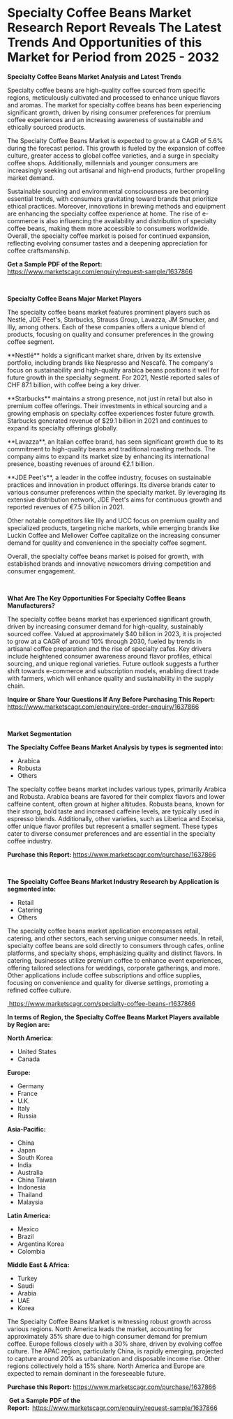 <p><h1>Specialty Coffee Beans Market Research Report Reveals The Latest Trends And Opportunities of this Market for Period from 2025 - 2032</h1></p><p><strong>Specialty Coffee Beans Market Analysis and Latest Trends</strong></p>
<p><p>Specialty coffee beans are high-quality coffee sourced from specific regions, meticulously cultivated and processed to enhance unique flavors and aromas. The market for specialty coffee beans has been experiencing significant growth, driven by rising consumer preferences for premium coffee experiences and an increasing awareness of sustainable and ethically sourced products. </p><p>The Specialty Coffee Beans Market is expected to grow at a CAGR of 5.6% during the forecast period. This growth is fueled by the expansion of coffee culture, greater access to global coffee varieties, and a surge in specialty coffee shops. Additionally, millennials and younger consumers are increasingly seeking out artisanal and high-end products, further propelling market demand. </p><p>Sustainable sourcing and environmental consciousness are becoming essential trends, with consumers gravitating toward brands that prioritize ethical practices. Moreover, innovations in brewing methods and equipment are enhancing the specialty coffee experience at home. The rise of e-commerce is also influencing the availability and distribution of specialty coffee beans, making them more accessible to consumers worldwide. Overall, the specialty coffee market is poised for continued expansion, reflecting evolving consumer tastes and a deepening appreciation for coffee craftsmanship.</p></p>
<p><strong>Get a Sample PDF of the Report:&nbsp;</strong> <a href="https://www.marketscagr.com/enquiry/request-sample/1637866?utm_campaign=3585&utm_medium=2&utm_source=Github&utm_content=ia&utm_term=18042025&utm_id=specialty-coffee-beans">https://www.marketscagr.com/enquiry/request-sample/1637866</a></p>
<p>&nbsp;</p>
<p><strong>Specialty Coffee Beans Major Market Players</strong></p>
<p><p>The specialty coffee beans market features prominent players such as Nestlé, JDE Peet's, Starbucks, Strauss Group, Lavazza, JM Smucker, and Illy, among others. Each of these companies offers a unique blend of products, focusing on quality and consumer preferences in the growing coffee segment.</p><p>**Nestlé** holds a significant market share, driven by its extensive portfolio, including brands like Nespresso and Nescafé. The company's focus on sustainability and high-quality arabica beans positions it well for future growth in the specialty segment. For 2021, Nestlé reported sales of CHF 87.1 billion, with coffee being a key driver.</p><p>**Starbucks** maintains a strong presence, not just in retail but also in premium coffee offerings. Their investments in ethical sourcing and a growing emphasis on specialty coffee experiences foster future growth. Starbucks generated revenue of $29.1 billion in 2021 and continues to expand its specialty offerings globally.</p><p>**Lavazza**, an Italian coffee brand, has seen significant growth due to its commitment to high-quality beans and traditional roasting methods. The company aims to expand its market size by enhancing its international presence, boasting revenues of around €2.1 billion.</p><p>**JDE Peet's**, a leader in the coffee industry, focuses on sustainable practices and innovation in product offerings. Its diverse brands cater to various consumer preferences within the specialty market. By leveraging its extensive distribution network, JDE Peet's aims for continuous growth and reported revenues of €7.5 billion in 2021.</p><p>Other notable competitors like Illy and UCC focus on premium quality and specialized products, targeting niche markets, while emerging brands like Luckin Coffee and Mellower Coffee capitalize on the increasing consumer demand for quality and convenience in the specialty coffee segment. </p><p>Overall, the specialty coffee beans market is poised for growth, with established brands and innovative newcomers driving competition and consumer engagement.</p></p>
<p>&nbsp;</p>
<p><strong>What Are The Key Opportunities For Specialty Coffee Beans Manufacturers?</strong></p>
<p><p>The specialty coffee beans market has experienced significant growth, driven by increasing consumer demand for high-quality, sustainably sourced coffee. Valued at approximately $40 billion in 2023, it is projected to grow at a CAGR of around 10% through 2030, fueled by trends in artisanal coffee preparation and the rise of specialty cafes. Key drivers include heightened consumer awareness around flavor profiles, ethical sourcing, and unique regional varieties. Future outlook suggests a further shift towards e-commerce and subscription models, enabling direct trade with farmers, which will enhance quality and sustainability in the supply chain.</p></p>
<p><strong>Inquire or Share Your Questions If Any Before Purchasing This Report:</strong> <a href="https://www.marketscagr.com/enquiry/pre-order-enquiry/1637866?utm_campaign=3585&utm_medium=2&utm_source=Github&utm_content=ia&utm_term=18042025&utm_id=specialty-coffee-beans">https://www.marketscagr.com/enquiry/pre-order-enquiry/1637866</a></p>
<p>&nbsp;</p>
<p><strong>Market Segmentation</strong></p>
<p><strong>The Specialty Coffee Beans Market Analysis by types is segmented into:</strong></p>
<p><ul><li>Arabica</li><li>Robusta</li><li>Others</li></ul></p>
<p><p>The specialty coffee beans market includes various types, primarily Arabica and Robusta. Arabica beans are favored for their complex flavors and lower caffeine content, often grown at higher altitudes. Robusta beans, known for their strong, bold taste and increased caffeine levels, are typically used in espresso blends. Additionally, other varieties, such as Liberica and Excelsa, offer unique flavor profiles but represent a smaller segment. These types cater to diverse consumer preferences and are essential in the specialty coffee industry.</p></p>
<p><strong>Purchase this Report:&nbsp;</strong><a href="https://www.marketscagr.com/purchase/1637866?utm_campaign=3585&utm_medium=2&utm_source=Github&utm_content=ia&utm_term=18042025&utm_id=specialty-coffee-beans">https://www.marketscagr.com/purchase/1637866</a></p>
<p>&nbsp;</p>
<p><strong>The Specialty Coffee Beans Market Industry Research by Application is segmented into:</strong></p>
<p><ul><li>Retail</li><li>Catering</li><li>Others</li></ul></p>
<p><p>The specialty coffee beans market application encompasses retail, catering, and other sectors, each serving unique consumer needs. In retail, specialty coffee beans are sold directly to consumers through cafes, online platforms, and specialty shops, emphasizing quality and distinct flavors. In catering, businesses utilize premium coffee to enhance event experiences, offering tailored selections for weddings, corporate gatherings, and more. Other applications include coffee subscriptions and office supplies, focusing on convenience and quality for diverse settings, promoting a refined coffee culture.</p></p>
<p><a href="https://www.marketscagr.com/specialty-coffee-beans-r1637866?utm_campaign=3585&utm_medium=2&utm_source=Github&utm_content=ia&utm_term=18042025&utm_id=specialty-coffee-beans">&nbsp;https://www.marketscagr.com/specialty-coffee-beans-r1637866</a></p>
<p><strong>In terms of Region, the Specialty Coffee Beans Market Players available by Region are:</strong></p>
<p>
    <p> <strong> North America: </strong>
        <ul>
            <li>United States</li>
            <li>Canada</li>
        </ul>
        </p> 
    <p> <strong> Europe: </strong>
        <ul>
            <li>Germany</li>
            <li>France</li>
            <li>U.K.</li>
            <li>Italy</li>
            <li>Russia</li>
        </ul>
        </p> 
    <p> <strong> Asia-Pacific: </strong>
        <ul>
            <li>China</li>
            <li>Japan</li>
            <li>South Korea</li>
            <li>India</li>
            <li>Australia</li>
            <li>China Taiwan</li>
            <li>Indonesia</li>
            <li>Thailand</li>
            <li>Malaysia</li>
        </ul>
        </p> 
    <p> <strong> Latin America: </strong>
        <ul>
            <li>Mexico</li>
            <li>Brazil</li>
            <li>Argentina Korea</li>
            <li>Colombia</li>
        </ul>
        </p> 
    <p> <strong> Middle East & Africa: </strong>
        <ul>
            <li>Turkey</li>
            <li>Saudi</li>
            <li>Arabia</li>
            <li>UAE</li>
            <li>Korea</li>
        </ul>
    </p>
    </p>
<p><p>The Specialty Coffee Beans Market is witnessing robust growth across various regions. North America leads the market, accounting for approximately 35% share due to high consumer demand for premium coffee. Europe follows closely with a 30% share, driven by evolving coffee culture. The APAC region, particularly China, is rapidly emerging, projected to capture around 20% as urbanization and disposable income rise. Other regions collectively hold a 15% share. North America and Europe are expected to remain dominant in the foreseeable future.</p></p>
<p><strong>Purchase this Report: </strong><a href="https://www.marketscagr.com/purchase/1637866?utm_campaign=3585&utm_medium=2&utm_source=Github&utm_content=ia&utm_term=18042025&utm_id=specialty-coffee-beans">https://www.marketscagr.com/purchase/1637866</a></p>
<p>&nbsp;<strong>Get a Sample PDF of the Report:&nbsp;&nbsp;</strong><a href="https://www.marketscagr.com/enquiry/request-sample/1637866?utm_campaign=3585&utm_medium=2&utm_source=Github&utm_content=ia&utm_term=18042025&utm_id=specialty-coffee-beans">https://www.marketscagr.com/enquiry/request-sample/1637866</a></p>
<p><strong></strong></p>
<p><p></p><p></p><p></p></p>